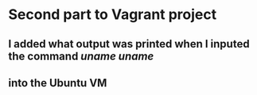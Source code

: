 # Second part to Vagrant project
## I added what output was printed when I inputed the command *uname* _uname_
## into the Ubuntu VM  